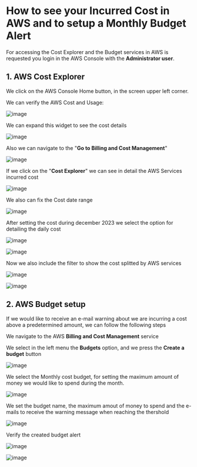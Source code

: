 # How to see your Incurred Cost in AWS and to setup a Monthly Budget Alert

For accessing the Cost Explorer and the Budget services in AWS is requested you login in the AWS Console with the **Administrator user**.

## 1. AWS Cost Explorer

We click on the AWS Console Home button, in the screen upper left corner. 

We can verify the AWS Cost and Usage:

![image](https://github.com/luiscoco/AWS_CostExplorer_BudgetSetup/assets/32194879/bba5e707-4404-4c5b-80b4-e45094a6b6cf)

We can expand this widget to see the cost details

![image](https://github.com/luiscoco/AWS_CostExplorer_BudgetSetup/assets/32194879/73581f1b-839d-4c31-a763-fbc7538b007c)

Also we can navigate to the "**Go to Billing and Cost Management**" 

![image](https://github.com/luiscoco/AWS_CostExplorer_BudgetSetup/assets/32194879/7d35abea-5487-4bd7-81cb-a218acac8a34)

If we click on the "**Cost Explorer**" we can see in detail the AWS Services incurred cost

![image](https://github.com/luiscoco/AWS_CostExplorer_BudgetSetup/assets/32194879/c850a1eb-aba6-4688-8c9f-d1748feadbd5)

We also can fix the Cost date range

![image](https://github.com/luiscoco/AWS_CostExplorer_BudgetSetup/assets/32194879/2d356de8-7c81-4d15-9f14-9c9fd011ed16)

After setting the cost during december 2023 we select the option for detailing the daily cost

![image](https://github.com/luiscoco/AWS_CostExplorer_BudgetSetup/assets/32194879/11bf0c15-9069-40d9-863e-4a95018380d9)

![image](https://github.com/luiscoco/AWS_CostExplorer_BudgetSetup/assets/32194879/2ffd67f1-da50-47f6-914e-23e0fb0b3153)

Now we also include the filter to show the cost splitted by AWS services

![image](https://github.com/luiscoco/AWS_CostExplorer_BudgetSetup/assets/32194879/89fd9de3-807e-4dbf-a34e-2a5cff97eed2)

![image](https://github.com/luiscoco/AWS_CostExplorer_BudgetSetup/assets/32194879/369ade2a-65a1-4e7b-92e3-0484d8d309dd)

## 2. AWS Budget setup

If we would like to receive an e-mail warning about we are incurring a cost above a predetermined amount, we can follow the following steps

We navigate to the AWS **Billing and Cost Management** service

We select in the left menu the **Budgets** option, and we press the **Create a budget** button

![image](https://github.com/luiscoco/AWS_CostExplorer_BudgetSetup/assets/32194879/b68dcb3d-81cb-4e23-88b9-d6fee4cb7a84)

We select the Monthly cost budget, for setting the maximum amount of money we would like to spend during the month.

![image](https://github.com/luiscoco/AWS_CostExplorer_BudgetSetup/assets/32194879/ffa3b7a0-a090-44fe-92d6-311e12fd3d3c)

We set the budget name, the maximum amout of money to spend and the e-mails to receive the warning message when reaching the thershold

![image](https://github.com/luiscoco/AWS_CostExplorer_BudgetSetup/assets/32194879/584988f1-113f-4285-92ef-b8ee114fcd1e)

Verify the created budget alert

![image](https://github.com/luiscoco/AWS_CostExplorer_BudgetSetup/assets/32194879/6e297040-4eaa-44a5-b9e4-7a499300e533)

![image](https://github.com/luiscoco/AWS_CostExplorer_BudgetSetup/assets/32194879/cd9278bc-06fe-41b7-9112-2a4e679e6d60)

